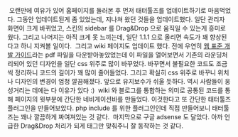  오랜만에 여유가 있어 홈페이지를 둘러본 후 먼저 태터툴즈를 업데이트하기로 마음먹었다. 그동안 업데이트된게 좀 있었는데, 지나쳐 왔던 것들을 업데이트했다. 일단 관리자 화면이 크게 바뀌었고, 스킨의 sidebar 를 Drag&Drop 으로 움직일 수 있는게 흥미로웠다. 그리고 나머지는 아직 크게 못 느끼는데, 일단 1.1.1 으로 올리면 속도가 꽤 향상된다고 하니 지켜볼 일이다.
 그리고 wiki 페이지도 업데이트 했다. 전에 우연히 [웹 표준 개발 가이드](http://www.mozilla.or.kr/docs/web-developer/standard/)라는 pdf 파일을 다운받아놓았었는데 이 파일을 열어보면서 기존의 라운딩처리되어 있던 디자인을 일단 css 위주로 많이 바꾸었다. 바꾸면서 불필요한 코드도 조금씩 정리하니 코드의 길이가 꽤 많이 줄어들었다. 그리고 확실히 css 위주로 바꾸니 위치나 디자인의 변경이 엄청 깔끔해졌다. 앞으로 유지보수가 쉬울 듯하다. 역시 사람들이 웅성거리는 데에는 다 이유가 있다 :)
 wiki 와 블로그를 통합하는 의미로 공통된 코드를 통해 페이지의 윗부분에 간단한 네비게이션바를 만들었다. 이것한다고 또 간단한 태터툴즈 플러그인을 만들어보았다. php include 를 위한 플러그인인데 직접 만들어보니 태터툴즈는 꽤나 깔끔하게 짜여져있는 것 같다.
 마지막으로 구글 adsense 도 달았다. 아까 언급한 Drag&Drop 처리가 되게 태그만 맞춰주니 잘 동작하는 것 같다.

